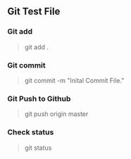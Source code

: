 ## Git Test File

### Git add

> git add .

### Git commit 

> git commit -m "Inital Commit File."

### Git Push to Github

> git push origin master

### Check status

> git status


